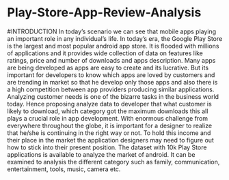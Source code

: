 # Play-Store-App-Review-Analysis

#INTRODUCTION
In today’s scenario we can see that mobile apps
playing an important role in any individual’s life. In
today’s era, the Google Play Store is the largest
and most popular android app store. It is flooded
with millions of applications and it provides wide
collection of data on features like ratings, price and
number of downloads and apps description. Many
apps are being developed as apps are easy to
create and its lucrative. But its important for
developers to know which apps are loved by
customers and are trending in market so that he
develop only those apps and also there is a high
competition between app providers producing
similar applications. Analyzing customer needs is
one of the bizarre tasks in the business world
today. Hence proposing analyze data to developer
that what customer is likely to download, which
category got the maximum downloads this all plays
a crucial role in app development. With enormous
challenge from everywhere throughout the globe,
it is important for a designer to realize that he/she
is continuing in the right way or not. To hold this
income and their place in the market the
application designers may need to figure out how
to stick into their present position. The dataset with
10k Play Store applications is available to analyze
the market of android. It can be examined to
analysis the different category such as family,
communication, entertainment, tools, music,
camera etc.
